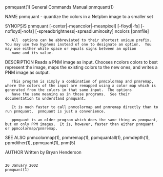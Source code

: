 pnmquant(1)                                                                              General Commands Manual                                                                              pnmquant(1)

NAME
       pnmquant - quantize the colors in a Netpbm image to a smaller set

SYNOPSIS
       pnmquant [-center|-meancolor|-meanpixel] [-floyd|-fs] [-nofloyd|-nofs] [-spreadbrightness|-spreadluminosity] ncolors [pnmfile]

       All  options can be abbreviated to their shortest unique prefix.  You may use two hyphens instead of one to designate an option.  You may use either white space or equals signs between an option
       name and its value.

DESCRIPTION
       Reads a PNM image as input.  Chooses ncolors colors to best represent the image, maps the existing colors to the new ones, and writes a PNM image as output.

       This program is simply a combination of pnmcolormap and pnmremap, where the colors of the input are remapped using a color map which is generated from the colors in that same input.  The options
       have the same meaning as in those programs.  See their documentation to understand pnmquant.

       It is much faster to call pnmcolormap and pnmremap directly than to run pnmquant.  pnmquant is just a convenience.

       ppmquant is an older program which does the same thing as pnmquant, but on only PPM images.  It is, however, faster than either pnmquant or ppmcolormap/pnmremap.

SEE ALSO
       pnmcolormap(1), pnmremap(1), ppmquantall(1), pnmdepth(1), ppmdither(1), ppmquant(1), pnm(5)

AUTHOR
       Written by Bryan Henderson

                                                                                             20 January 2002                                                                                  pnmquant(1)
